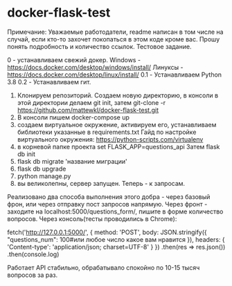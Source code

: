 # docker-flask-test

Примечание:
Уважаемые работодатели, readme написан в том числе на случай, если кто-то захочет покопаться в этом коде кроме вас. Прошу понять подробность и количество ссылок.
Тестовое задание.

0 - устанавливаем свежий докер. Windows - https://docs.docker.com/desktop/windows/install/
Линуксы - https://docs.docker.com/desktop/linux/install/
0.1 - Устанавливаем Python 3.8 
0.2 - Устанавливаем гит.

1) Клонируем репозиторий. Создаем новую директорию, в консоли в этой директории делаем git init, затем git-clone -r https://github.com/mattewkl/docker-flask-test.git
2) В консоли пишем docker-compose up
3) создаем виртуальное окружение, активируем его, устанавливаем библиотеки указанные в requirements.txt Гайд по настройке виртуального окружения: https://python-scripts.com/virtualenv
4) в корневой папке проекта set FLASK_APP=questions_api Затем flask db init
5) flask db migrate 'название миграции'
6) flask db upgrade
7) python manage.py
8) вы великолепны, сервер запущен. Теперь - к запросам.

Реализовано два способа выполнения этого добра - через базовый фрон, или через отправку пост запросов напрямую.
Через фронт - заходите на localhost:5000/questions_form/, пишите в форме количество вопросов.
Через консоль(тесты проводились в Chrome):


fetch('http://127.0.0.1:5000/', {
  method: 'POST',
  body: JSON.stringify({
 "questions_num": 100#или любое число какое вам нравится
}),
  headers: {
    'Content-type': 'application/json; charset=UTF-8'
  }
})
.then(res => res.json())
.then(console.log)

Работает API стабильно, обрабатывало спокойно по 10-15 тысяч вопросов за раз.
